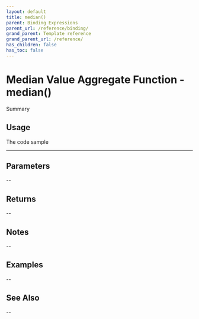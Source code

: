 ```yaml
---
layout: default
title: median()
parent: Binding Expressions
parent_url: /reference/binding/
grand_parent: Template reference
grand_parent_url: /reference/
has_children: false
has_toc: false
---
```


# Median Value Aggregate Function - median()

Summary

## Usage

 The code sample

---

## Parameters

--

## Returns 

--

## Notes


-- 

## Examples


--


## See Also


--

